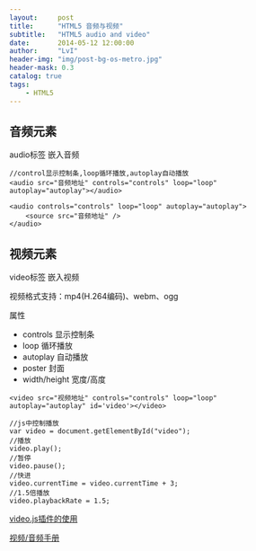 ```yaml
---
layout:     post
title:      "HTML5 音频与视频"
subtitle:   "HTML5 audio and video"
date:       2014-05-12 12:00:00
author:     "LvI"
header-img: "img/post-bg-os-metro.jpg"
header-mask: 0.3
catalog: true
tags:
    - HTML5
---
```


## 音频元素

audio标签 嵌入音频

```
//control显示控制条,loop循环播放,autoplay自动播放
<audio src="音频地址" controls="controls" loop="loop" autoplay="autoplay"></audio>

<audio controls="controls" loop="loop" autoplay="autoplay">
	<source src="音频地址" />
</audio>
```

## 视频元素

video标签 嵌入视频

视频格式支持：mp4(H.264编码)、webm、ogg

属性
- controls 显示控制条
- loop 循环播放
- autoplay 自动播放
- poster 封面
- width/height 宽度/高度 

```
<video src="视频地址" controls="controls" loop="loop" autoplay="autoplay" id='video'></video>

//js中控制播放
var video = document.getElementById("video");
//播放
video.play();
//暂停
video.pause();
//快进
video.currentTime = video.currentTime + 3;
//1.5倍播放
video.playbackRate = 1.5;
```

[video.js插件的使用](http://www.jq22.com/jquery-info404)

[视频/音频手册](http://www.w3school.com.cn/tags/html_ref_audio_video_dom.asp)